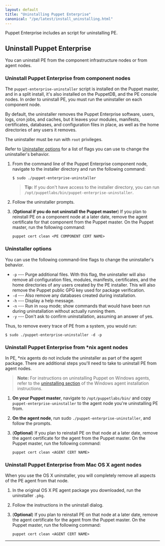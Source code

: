 ```yaml
---
layout: default
title: "Uninstalling Puppet Enterprise"
canonical: "/pe/latest/install_uninstalling.html"
---
```


Puppet Enterprise includes an script for uninstalling PE.

## Uninstall Puppet Enterprise

You can uninstall PE from the component infrastructure nodes or from agent nodes.

### Uninstall Puppet Enterprise from component nodes

The `puppet-enterprise-uninstaller` script is installed on the Puppet master, and in a split install, it's also installed on the PuppetDB, and the PE console nodes. In order to uninstall PE, you must run the uninstaller on each component node.

By default, the uninstaller removes the Puppet Enterprise software, users, logs, cron jobs, and caches, but it leaves your modules, manifests, certificates, databases, and configuration files in place, as well as the home directories of any users it removes.

The uninstaller must be run with `root` privileges.

Refer to [Uninstaller options](#uninstaller-options) for a list of flags you can use to change the uninstaller's behavior.

1. From the command line of the Puppet Enterprise component node, navigate to the installer directory and run the following command:

   ~~~
   $ sudo ./puppet-enterprise-uninstaller
   ~~~

   >**Tip:** If you don't have access to the installer directory, you can run `/opt/puppetlabs/bin/puppet-enterprise-uninstaller`.

2. Follow the uninstaller prompts.

3. (**Optional if you do not uninstall the Puppet master**) If you plan to reinstall PE on a component node at a later date, remove the agent certificate for that component from the Puppet master. On the Puppet master, run the following command:

   ~~~
   puppet cert clean <PE COMPONENT CERT NAME>
   ~~~

### Uninstaller options

You can use the following command-line flags to change the uninstaller's behavior.

* `-p` --- Purge additional files. With this flag, the uninstaller will also remove all configuration files, modules, manifests, certificates, and the home directories of any users created by the PE installer. This will also remove the Puppet public GPG key used for package verification.
* `-d` --- Also remove any databases created during installation.
* `-h` --- Display a help message.
* `-n` --- Run in `noop` mode; show commands that would have been run during uninstallation without actually running them.
* `-y` --- Don't ask to confirm uninstallation, assuming an answer of yes.

Thus, to remove every trace of PE from a system, you would run:

    $ sudo ./puppet-enterprise-uninstaller -d -p

### Uninstall Puppet Enterprise from *nix agent nodes

In PE, *nix agents do not include the uninstaller as part of the agent package. There are additional steps you'll need to take to uninstall PE from agent nodes.

>**Note:** For instructions on uninstalling Puppet on Windows agents, refer to the  [uninstalling section](./install_windows.html#uninstalling) of the Windows agent installation instructions.


1. **On your Puppet master**, navigate to `/opt/puppetlabs/bin/` and copy `puppet-enterprise-uninstaller` to the agent node you're uninstalling PE from.
2. **On the agent node**, run sudo `./puppet-enterprise-uninstaller`, and follow the prompts.

3. (**Optional**) If you plan to reinstall PE on that node at a later date, remove the agent certificate for the agent from the Puppet master. On the Puppet master, run the following command:

   ~~~
   puppet cert clean <AGENT CERT NAME>
   ~~~

### Uninstall Puppet Enterprise from Mac OS X agent nodes

When you use the OS X uninstaller, you will completely remove all aspects of the PE agent from that node.

1. In the original OS X PE agent package you downloaded, run the uninstaller `.pkg`.
2. Follow the instructions in the uninstall dialog.
3. (**Optional**) If you plan to reinstall PE on that node at a later date, remove the agent certificate for the agent from the Puppet master. On the Puppet master, run the following command:

   ~~~
   puppet cert clean <AGENT CERT NAME>
   ~~~


* * *